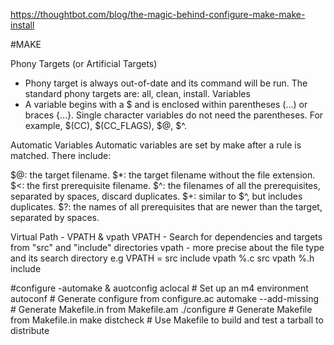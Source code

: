 https://thoughtbot.com/blog/the-magic-behind-configure-make-make-install

#MAKE

Phony Targets (or Artificial Targets)
   - Phony target is always out-of-date and its command will be run. The standard phony targets are: all, clean, install.
Variables
   - A variable begins with a $ and is enclosed within parentheses (...) or braces {...}. Single character variables do not need the parentheses. For example, $(CC), $(CC_FLAGS), $@, $^.

Automatic Variables
  Automatic variables are set by make after a rule is matched. There include:

  $@: the target filename.
  $*: the target filename without the file extension.
  $<: the first prerequisite filename.
  $^: the filenames of all the prerequisites, separated by spaces, discard duplicates.
  $+: similar to $^, but includes duplicates.
  $?: the names of all prerequisites that are newer than the target, separated by spaces.
  
  Virtual Path - VPATH & vpath
     VPATH - Search for dependencies and targets from "src" and "include" directories
     vpath - more precise about the file type and its search directory
     e.g
     VPATH = src include
     vpath %.c src
     vpath %.h include
     
 #configure -automake & auotconfig
  aclocal # Set up an m4 environment
  autoconf # Generate configure from configure.ac
  automake --add-missing # Generate Makefile.in from Makefile.am
  ./configure # Generate Makefile from Makefile.in
  make distcheck # Use Makefile to build and test a tarball to distribute
  
  
